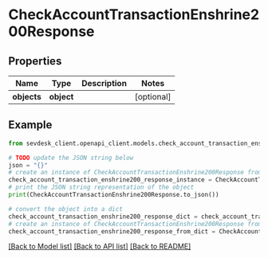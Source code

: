 # CheckAccountTransactionEnshrine200Response


## Properties

Name | Type | Description | Notes
------------ | ------------- | ------------- | -------------
**objects** | **object** |  | [optional] 

## Example

```python
from sevdesk_client.openapi_client.models.check_account_transaction_enshrine200_response import CheckAccountTransactionEnshrine200Response

# TODO update the JSON string below
json = "{}"
# create an instance of CheckAccountTransactionEnshrine200Response from a JSON string
check_account_transaction_enshrine200_response_instance = CheckAccountTransactionEnshrine200Response.from_json(json)
# print the JSON string representation of the object
print(CheckAccountTransactionEnshrine200Response.to_json())

# convert the object into a dict
check_account_transaction_enshrine200_response_dict = check_account_transaction_enshrine200_response_instance.to_dict()
# create an instance of CheckAccountTransactionEnshrine200Response from a dict
check_account_transaction_enshrine200_response_from_dict = CheckAccountTransactionEnshrine200Response.from_dict(check_account_transaction_enshrine200_response_dict)
```
[[Back to Model list]](../README.md#documentation-for-models) [[Back to API list]](../README.md#documentation-for-api-endpoints) [[Back to README]](../README.md)


